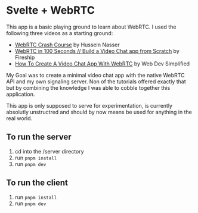 # Svelte + WebRTC

This app is a basic playing ground to learn about WebRTC. I used the following three videos as a starting ground:

- [WebRTC Crash Course](https://www.youtube.com/watch?v=FExZvpVvYxA) by Hussein Nasser
- [WebRTC in 100 Seconds // Build a Video Chat app from Scratch](https://www.youtube.com/watch?v=WmR9IMUD_CY) by Fireship
- [How To Create A Video Chat App With WebRTC](https://www.youtube.com/watch?v=DvlyzDZDEq4) by Web Dev Simplified

My Goal was to create a minimal video chat app with the native WebRTC API and my own signaling server. Non of the tutorials offered exactly that but by combining the knowledge I was able to cobble together this application.

This app is only supposed to serve for experimentation, is currently absolutly unstructred and should by now means be used for anything in the real world.

## To run the server

1. cd into the /server directory
2. run `pnpm install`
3. run `pnpm dev`

## To run the client

1. run `pnpm install`
2. run `pnpm dev`
